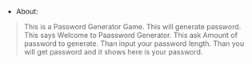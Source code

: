 * About:
>This is a Password Generator Game.
>This will generate password.
>This says Welcome to Paassword Generator.
>This ask Amount of password to generate.
>Than input your password length.
>Than you will get password and it shows here is your password.


